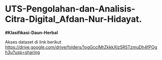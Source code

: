 # UTS-Pengolahan-dan-Analisis-Citra-Digital_Afdan-Nur-Hidayat.
**#Klasifikasi-Daun-Herbal**

Akses dataset di link berikut
https://drive.google.com/drive/folders/1ogGccIMrZkkkXlz5R5TzmuDh4fPOgh3u?usp=sharing
